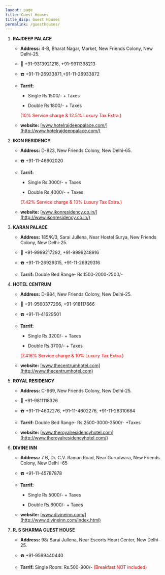 ```yaml
---
layout: page
title: Guest Houses
title_disp: Guest Houses
permalink: /guesthouses/
---
```

1.  **RAJDEEP PALACE**

	* **Address:** 4-B, Bharat Nagar, Market, New Friends Colony, New Delhi-25.

	*  :iphone: +91-9313921218, +91-9911398213

	* :phone: +91-11-26933871,+91-11-26933872

	* **Tarrif:**

		* Single Rs.1500/- + Taxes

		* Double Rs.1800/- + Taxes

		<p style="color:red">(10% Service charge & 12.5% Luxury Tax Extra.)</p>

	* **website:** [www.hotelrajdeeppalace.com/](http://www.hotelrajdeeppalace.com/)

2. **IKON RESIDENCY**

	* **Address:** D-823, New Friends Colony, New Delhi-65.

	* :phone:  +91-11-46602020

	* **Tarrif:**

		* Single Rs.3000/- + Taxes

		* Double Rs.4000/- + Taxes

		<p style="color:red">(7.42% Service charge & 10% Luxury Tax Extra.)</p>

	* **website:** [www.ikonresidency.co.in/](http://www.ikonresidency.co.in/)

3. **KARAN PALACE**

	* **Address:**	185/K/3, Sarai Jullena, Near Hostel Surya, New Friends Colony, New Delhi-25.

	* :iphone: +91-9999217292, +91-9999248916

	* :phone:  +91-11-26929315, +91-11-26929316

	* **Tarrif:** Double Bed Range- Rs.1500-2000-2500/-

4. **HOTEL CENTRUM**

	* **Address:** D-984, New Friends Colony, New Delhi-25.

	* :iphone: +91-9560377266, +91-918117666

	* :phone: +91-11-41629501

	* **Tarrif:**

		* Single Rs.3200/- + Taxes

		* Double Rs.3700/- + Taxes

		<p style="color:red">(7.416% Service charge & 10% Luxury Tax Extra.)</p>

	* **website:** [www.thecentrumhotel.com](http://www.thecentrumhotel.com)

5. **ROYAL RESIDENCY**

	* **Address:** C-669, New Friends Colony, New Delhi-25.

	* :iphone: +91-9811118326

	* :phone:  +91-11-4602276, +91-11-4602276, +91-11-26310684

	* **Tarrif:** Double Bed Range- Rs.2500-3000-3500/- +Taxes

	* **website:** [www.theroyalresidencyhotel.com](http://www.theroyalresidencyhotel.com/)

	
6. **DIVINE INN**

	* **Address:** 7 B, Dr. C.V. Raman Road, Near Gurudwara, New Friends Colony, New Delhi -65

	* :phone:  +91-11-45787878

	* **Tarrif:**

		* Single Rs.5000/- + Taxes

		* Double Rs.6000/- + Taxes


	* **website:** [www.divineinn.com/](http://www.divineinn.com/index.html)

7. **R. S SHARMA GUEST HOUSE**

	* **Address:** 98/ Sarai Jullena, Near Escorts Heart Center, New Delhi-25.

	* :phone: +91-9599440440

	* **Tarrif:**
		Single Room: Rs.500-900/- <font color="red">(Breakfast NOT included) </font>
